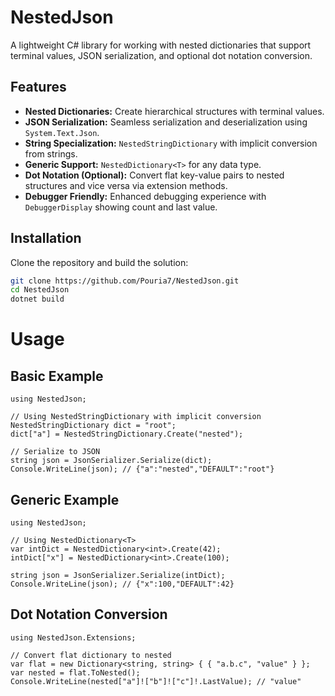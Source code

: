 # NestedJson

A lightweight C# library for working with nested dictionaries that support terminal values, JSON serialization, and optional dot notation conversion.

## Features
- **Nested Dictionaries:** Create hierarchical structures with terminal values.
- **JSON Serialization:** Seamless serialization and deserialization using `System.Text.Json`.
- **String Specialization:** `NestedStringDictionary` with implicit conversion from strings.
- **Generic Support:** `NestedDictionary<T>` for any data type.
- **Dot Notation (Optional):** Convert flat key-value pairs to nested structures and vice versa via extension methods.
- **Debugger Friendly:** Enhanced debugging experience with `DebuggerDisplay` showing count and last value.

## Installation
Clone the repository and build the solution:
```bash
git clone https://github.com/Pouria7/NestedJson.git
cd NestedJson
dotnet build
```

# Usage
## Basic Example
```
using NestedJson;

// Using NestedStringDictionary with implicit conversion
NestedStringDictionary dict = "root";
dict["a"] = NestedStringDictionary.Create("nested");

// Serialize to JSON
string json = JsonSerializer.Serialize(dict);
Console.WriteLine(json); // {"a":"nested","DEFAULT":"root"}
```

## Generic Example
```
using NestedJson;

// Using NestedDictionary<T>
var intDict = NestedDictionary<int>.Create(42);
intDict["x"] = NestedDictionary<int>.Create(100);

string json = JsonSerializer.Serialize(intDict);
Console.WriteLine(json); // {"x":100,"DEFAULT":42}
```

## Dot Notation Conversion
```
using NestedJson.Extensions;

// Convert flat dictionary to nested
var flat = new Dictionary<string, string> { { "a.b.c", "value" } };
var nested = flat.ToNested();
Console.WriteLine(nested["a"]!["b"]!["c"]!.LastValue); // "value"
```